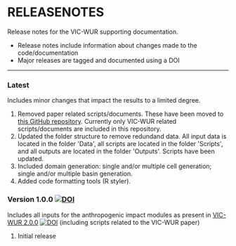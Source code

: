 # RELEASENOTES
Release notes for the VIC-WUR supporting documentation.

  * Release notes include information about changes made to the code/documentation
  * Major releases are tagged and documented using a DOI

----
### Latest
Includes minor changes that impact the results to a limited degree.

1. Removed paper related scripts/documents. These have been moved to [this GitHub repository](https://github.com/bramdr/papers). Currently only VIC-WUR related scripts/documents are included in this repository.
2. Updated the folder structure to remove redundand data. All input data is located in the folder 'Data', all scripts are located in the folder 'Scripts', and all outputs are located in the folder 'Outputs'. Scripts have been updated.
3. Included domain generation: single and/or multiple cell generation; single and/or multiple basin generation.
4. Added code formatting tools (R styler).

### Version 1.0.0 [![DOI](https://zenodo.org/badge/DOI/10.5281/zenodo.3401411.svg)](https://doi.org/10.5281/zenodo.3401411)
Includes all inputs for the anthropogenic impact modules as present in [VIC-WUR 2.0.0](https://github.com/wur-wsg/VIC/tree/VIC-WUR.2.0.0) [![DOI](https://zenodo.org/badge/DOI/10.5281/zenodo.3399450.svg)](https://doi.org/10.5281/zenodo.3399450) (including scripts related to the VIC-WUR paper)

1. Initial release
